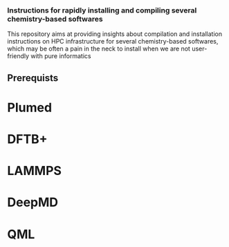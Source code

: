 ### Instructions for rapidly installing and compiling several chemistry-based softwares
This repository aims at providing insights about compilation and installation instructions on HPC infrastructure for several chemistry-based softwares, which may be often a pain in the neck to install when we are not user-friendly with pure informatics

## Prerequists

# Plumed

# DFTB+

# LAMMPS

# DeepMD

# QML

